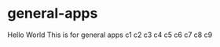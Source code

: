 # general-apps
Hello World
This is for general apps
c 1  
 c 2  
 c 3  
 c 4  
 c 5  
 c 6  
 c 7  
 c 8  
 c 9  
 